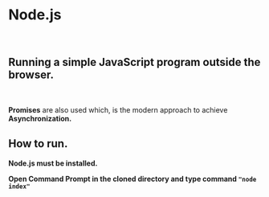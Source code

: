 <h1>Node.js</h1> <br>
<h2>Running a simple JavaScript program outside the browser.</h2>
<br>
<p><b>Promises</b> are also used which, is the modern approach to achieve <b>Asynchronization<b>.</p>

<h2>How to run.</h2>
<p>Node.js must be installed.</p>
<p>Open Command Prompt in the cloned directory and type command <code>"node index"</code></p>
